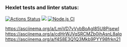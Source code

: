 ### Hexlet tests and linter status:

[![Actions Status](https://github.com/georgy-p/frontend-project-lvl1/workflows/hexlet-check/badge.svg)](https://github.com/georgy-p/frontend-project-lvl1/actions)
<a href="https://codeclimate.com/github/codeclimate/codeclimate/maintainability"><img src="https://api.codeclimate.com/v1/badges/a99a88d28ad37a79dbf6/maintainability" /></a>
[![Node.js CI](https://github.com/georgy-p/frontend-project-lvl1/actions/workflows/node.js.yml/badge.svg)](https://github.com/georgy-p/frontend-project-lvl1/actions/workflows/node.js.yml)

https://asciinema.org/a/LmiVD7vVybBoAgI85U8PjsewI
https://asciinema.org/a/cdHrWJVqSRCMZb0ihAsnL8aIq
https://asciinema.org/a/f4S8E3Q1Q3Mkb9PYY98frkn21